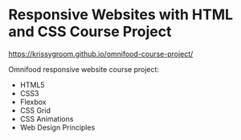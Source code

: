 # Responsive Websites with HTML and CSS Course Project

https://krissygroom.github.io/omnifood-course-project/

Omnifood responsive website course project:

- HTML5
- CSS3
- Flexbox
- CSS Grid
- CSS Animations
- Web Design Principles
